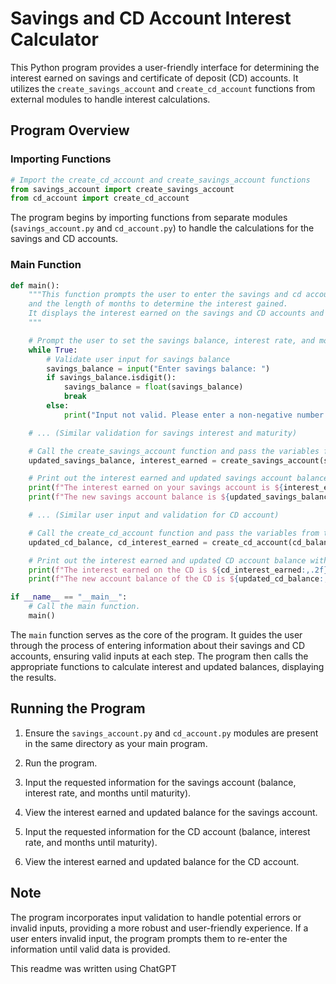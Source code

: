 # Savings and CD Account Interest Calculator

This Python program provides a user-friendly interface for determining the interest earned on savings and certificate of deposit (CD) accounts. It utilizes the `create_savings_account` and `create_cd_account` functions from external modules to handle interest calculations.

## Program Overview

### Importing Functions

```python
# Import the create_cd_account and create_savings_account functions
from savings_account import create_savings_account
from cd_account import create_cd_account
```

The program begins by importing functions from separate modules (`savings_account.py` and `cd_account.py`) to handle the calculations for the savings and CD accounts.

### Main Function

```python
def main():
    """This function prompts the user to enter the savings and cd account balance, interest rate,
    and the length of months to determine the interest gained.
    It displays the interest earned on the savings and CD accounts and updates the balances.
    """

    # Prompt the user to set the savings balance, interest rate, and months for the savings account.
    while True:
        # Validate user input for savings balance
        savings_balance = input("Enter savings balance: ")
        if savings_balance.isdigit():
            savings_balance = float(savings_balance)
            break
        else:
            print("Input not valid. Please enter a non-negative number.")

    # ... (Similar validation for savings interest and maturity)

    # Call the create_savings_account function and pass the variables from the user.
    updated_savings_balance, interest_earned = create_savings_account(savings_balance, savings_interest, savings_maturity)

    # Print out the interest earned and updated savings account balance with interest earned for the given months.
    print(f"The interest earned on your savings account is ${interest_earned:,.2f}")
    print(f"The new savings account balance is ${updated_savings_balance:,.2f}")

    # ... (Similar user input and validation for CD account)

    # Call the create_cd_account function and pass the variables from the user.
    updated_cd_balance, cd_interest_earned = create_cd_account(cd_balance, cd_interest, cd_maturity)

    # Print out the interest earned and updated CD account balance with interest earned for the given months.
    print(f"The interest earned on the CD is ${cd_interest_earned:,.2f}")
    print(f"The new account balance of the CD is ${updated_cd_balance:,.2f}")

if __name__ == "__main__":
    # Call the main function.
    main()
```

The `main` function serves as the core of the program. It guides the user through the process of entering information about their savings and CD accounts, ensuring valid inputs at each step. The program then calls the appropriate functions to calculate interest and updated balances, displaying the results.

## Running the Program

1. Ensure the `savings_account.py` and `cd_account.py` modules are present in the same directory as your main program.

2. Run the program.

3. Input the requested information for the savings account (balance, interest rate, and months until maturity).

4. View the interest earned and updated balance for the savings account.

5. Input the requested information for the CD account (balance, interest rate, and months until maturity).

6. View the interest earned and updated balance for the CD account.

## Note

The program incorporates input validation to handle potential errors or invalid inputs, providing a more robust and user-friendly experience. If a user enters invalid input, the program prompts them to re-enter the information until valid data is provided.

This readme was written using ChatGPT
